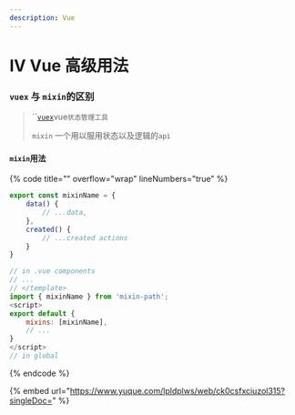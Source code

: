 ```yaml
---
description: Vue
---
```


# IV Vue 高级用法

### `vuex` 与 `mixin`的区别

> ``[`vuex`](https://vuex.vuejs.org/zh/guide/)vue`状态管理工具`
>
> `mixin` 一个用以服用状态以及逻辑的`api`

#### `mixin`用法

{% code title="" overflow="wrap" lineNumbers="true" %}
```javascript
export const mixinName = {
    data() {
        // ...data,
    },
    created() {
        // ...created actions
    }
}

// in .vue components
// ...
// </template>
import { mixinName } from 'mixin-path';
<script>
export default {
    mixins: [mixinName],
    // ...
}
</script>
// in global


```
{% endcode %}

{% embed url="https://www.yuque.com/lpldplws/web/ck0csfxciuzol315?singleDoc=" %}
